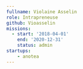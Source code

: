 ```yaml
---
fullname: Violaine Asselin
role: Intrapreneuse
github: Vioasselin
missions:
  - start: '2018-04-01'
    end: '2020-12-31'
    status: admin
startups: 
    - anotea
---
```

